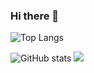 ### Hi there 👋

![Top Langs](https://github-readme-stats.vercel.app/api/top-langs/?username=gorbadil&hide=html&theme=tokyonight)

![GitHub stats](https://github-readme-stats.vercel.app/api?username=gorbadil&show_icons=true&theme=tokyonight)
![](https://visitor-badge.laobi.icu/badge?page_id=gorbadil.gorbadil)

